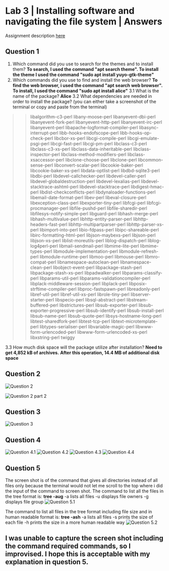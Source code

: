 # Lab 3 | Installing software and navigating the file system | Answers
Assignment description [here](https://raw.githubusercontent.com/ra559/cis106/main/labs/lab3.md)

## Question 1
1. Which command did you use to search for the themes and to install them?
   **To search, I used the command "apt search theme". To install the theme I used the command "sudo apt install yuyo-gtk-theme"**
2. Which commands did you use to find and install the web browser?
   **To find the web browser, i used the command "apt search web browser". To install, I used the command "sudo apt install alice"**
3.1 What is the name of the package? 
    **Alice**
3.2 What dependencies are needed in order to install the package? 
(you can either take a screenshot of the terminal or copy and paste from the terminal)
>>libalgorithm-c3-perl libany-moose-perl libanyevent-dbi-perl libanyevent-fork-perl
  libanyevent-http-perl libanyevent-irc-perl libanyevent-perl libapache-logformat-compiler-perl
  libasync-interrupt-perl libb-hooks-endofscope-perl libb-hooks-op-check-perl libcbor-xs-perl
  libcgi-compile-perl libcgi-emulate-psgi-perl libcgi-fast-perl libcgi-pm-perl libclass-c3-perl
  libclass-c3-xs-perl libclass-data-inheritable-perl libclass-inspector-perl
  libclass-method-modifiers-perl libclass-xsaccessor-perl libclone-choose-perl libclone-perl
  libcommon-sense-perl libconvert-scalar-perl libcookie-baker-perl libcookie-baker-xs-perl
  libdata-optlist-perl libdbd-sqlite3-perl libdbi-perl libdevel-callchecker-perl libdevel-caller-perl
  libdevel-globaldestruction-perl libdevel-lexalias-perl libdevel-stacktrace-ashtml-perl
  libdevel-stacktrace-perl libdigest-hmac-perl libdist-checkconflicts-perl libdynaloader-functions-perl
  libemail-date-format-perl libev-perl libeval-closure-perl libexception-class-perl
  libexporter-tiny-perl libfcgi-perl libfcgi-procmanager-perl libfile-pushd-perl libfile-sharedir-perl
  libfilesys-notify-simple-perl libguard-perl libhash-merge-perl libhash-multivalue-perl
  libhttp-entity-parser-perl libhttp-headers-fast-perl libhttp-multipartparser-perl
  libhttp-parser-xs-perl libimport-into-perl libio-fdpass-perl libipc-shareable-perl
  libirc-formatting-html-perl libjson-maybexs-perl libjson-perl libjson-xs-perl liblist-moreutils-perl
  liblog-dispatch-perl liblog-log4perl-perl libmail-sendmail-perl libmime-lite-perl libmime-types-perl
  libmodule-implementation-perl libmodule-refresh-perl libmodule-runtime-perl libmoo-perl libmouse-perl
  libmro-compat-perl libnamespace-autoclean-perl libnamespace-clean-perl libobject-event-perl
  libpackage-stash-perl libpackage-stash-xs-perl libpadwalker-perl libparams-classify-perl
  libparams-util-perl libparams-validationcompiler-perl libplack-middleware-session-perl libplack-perl
  libposix-strftime-compiler-perl libproc-fastspawn-perl libreadonly-perl libref-util-perl
  libref-util-xs-perl librole-tiny-perl libserver-starter-perl libspecio-perl libsql-abstract-perl
  libstream-buffered-perl libstrictures-perl libsub-exporter-perl libsub-exporter-progressive-perl
  libsub-identify-perl libsub-install-perl libsub-name-perl libsub-quote-perl libsys-hostname-long-perl
  libtest-sharedfork-perl libtest-tcp-perl libtext-microtemplate-perl libtypes-serialiser-perl
  libvariable-magic-perl libwww-form-urlencoded-perl libwww-form-urlencoded-xs-perl libxstring-perl
  twiggy

3.3 How much disk space will the package utilize after installation?
**Need to get 4,852 kB of archives.** 
**After this operation, 14.4 MB of additional disk space**
 

## Question 2
![Question 2](../Images/lab3/Question2Lab3.png)

![Question 2 part 2](../Images/lab3/Question2p2Lab3.png)

## Question 3
![Question 3](../Images/lab3/Question3Lab3.png)
## Question 4
![Question 4.1](../Images/lab3/Question4p1Lab3.png)
![Question 4.2](../Images/lab3/Question4p2Lab3.png)
![Question 4.3](../Images/lab3/Question4p3Lab3.png.png)
![Question 4.4](../Images/lab3/Question4p4Lab3.png)

## Question 5
The screen shot is of the command that gives all directories instead of all files only because the terminal would not let me scroll to the top where i did the input of the command to screen shot. The command to list all the files in the tree format is:
**tree -aug**
-a lists all files
-u displays file owners
-g displays file group
![Question 5.1](../Images/lab3/Question5p1Lab3.png)

The command to list all files in the tree format including file size and in human readable format is:
**tree -ash**
-a lists all files
-s prints the size of each file
-h prints the size in a more human readable way
![Question 5.2](../Images/lab3/Question5p2Lab3.png)
## I was unable to capture the screen shot including the command required commands, so I improvised. I hope this is acceptable with my explanation in question 5.
